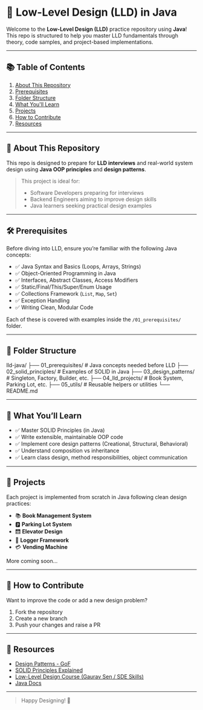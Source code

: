 # 🧠 Low-Level Design (LLD) in Java

Welcome to the **Low-Level Design (LLD)** practice repository using **Java**! This repo is structured to help you master LLD fundamentals through theory, code samples, and project-based implementations.

---

## 📚 Table of Contents

1. [About This Repository](#about-this-repository)
2. [Prerequisites](#prerequisites)
3. [Folder Structure](#folder-structure)
4. [What You'll Learn](#what-youll-learn)
5. [Projects](#projects)
6. [How to Contribute](#how-to-contribute)
7. [Resources](#resources)

---

## 📌 About This Repository

This repo is designed to prepare for **LLD interviews** and real-world system design using **Java OOP principles** and **design patterns**.

> This project is ideal for:
> - Software Developers preparing for interviews
> - Backend Engineers aiming to improve design skills
> - Java learners seeking practical design examples

---

## 🛠️ Prerequisites

Before diving into LLD, ensure you’re familiar with the following Java concepts:

- ✅ Java Syntax and Basics (Loops, Arrays, Strings)
- ✅ Object-Oriented Programming in Java
- ✅ Interfaces, Abstract Classes, Access Modifiers
- ✅ Static/Final/This/Super/Enum Usage
- ✅ Collections Framework (`List`, `Map`, `Set`)
- ✅ Exception Handling
- ✅ Writing Clean, Modular Code

Each of these is covered with examples inside the `/01_prerequisites/` folder.

---

## 📁 Folder Structure

lld-java/
├── 01_prerequisites/ # Java concepts needed before LLD
├── 02_solid_principles/ # Examples of SOLID in Java
├── 03_design_patterns/ # Singleton, Factory, Builder, etc.
├── 04_lld_projects/ # Book System, Parking Lot, etc.
├── 05_utils/ # Reusable helpers or utilities
└── README.md


---

## 🎯 What You’ll Learn

- ✅ Master SOLID Principles (in Java)
- ✅ Write extensible, maintainable OOP code
- ✅ Implement core design patterns (Creational, Structural, Behavioral)
- ✅ Understand composition vs inheritance
- ✅ Learn class design, method responsibilities, object communication

---

## 🧩 Projects

Each project is implemented from scratch in Java following clean design practices:

- 📚 **Book Management System**
- 🅿️ **Parking Lot System**
- 🛗 **Elevator Design**
- 📝 **Logger Framework**
- 💳 **Vending Machine**

More coming soon...

---

## 🤝 How to Contribute

Want to improve the code or add a new design problem?

1. Fork the repository
2. Create a new branch
3. Push your changes and raise a PR

---

## 📖 Resources

- [Design Patterns - GoF](https://refactoring.guru/design-patterns)
- [SOLID Principles Explained](https://medium.com/swlh/solid-principles-10b9b8e2f9b2)
- [Low-Level Design Course (Gaurav Sen / SDE Skills)](https://www.youtube.com/c/GauravSen)
- [Java Docs](https://docs.oracle.com/javase/8/docs/)

---

> Happy Designing! 🚀
